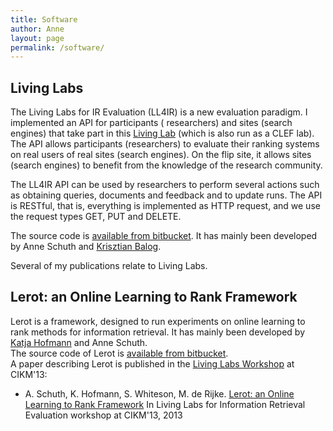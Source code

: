 ```yaml
---
title: Software
author: Anne
layout: page
permalink: /software/
---
```


## Living Labs

The Living Labs for IR Evaluation (LL4IR) is a new evaluation paradigm. I implemented an API for participants (
researchers) and sites (search engines) that take part in this [Living Lab](http://living-labs.net/) (which is also run
as a CLEF lab). The API allows participants (researchers) to evaluate their ranking systems on real users of real
sites (search engines). On the flip site, it allows sites (search engines) to benefit from the knowledge of the research
community.

The LL4IR API can be used by researchers to perform several actions such as obtaining queries, documents and feedback
and to update runs. The API is RESTful, that is, everything is implemented as HTTP request, and we use the request types
GET, PUT and DELETE.

The source code is [available from bitbucket](https://bitbucket.org/living-labs/ll-api). It has mainly been developed by
Anne Schuth and [Krisztian Balog](http://krisztianbalog.com/).

Several of my publications relate to Living Labs.

## Lerot: an Online Learning to Rank Framework

Lerot is a framework, designed to run experiments on online learning to rank methods for information retrieval. It has
mainly been developed by [Katja Hofmann](http://khofm.wordpress.com/) and Anne Schuth.  
The source code of Lerot is [available from bitbucket](https://bitbucket.org/ilps/lerot).  
A paper describing Lerot is published in the [Living Labs Workshop](http://living-labs.net/ll13/) at CIKM'13:

- A. Schuth, K. Hofmann, S. Whiteson, M. de
  Rijke. [Lerot: an Online Learning to Rank Framework](http://www.anneschuth.nl/assets/2013/09/cikm-livinglab-2013-lerot.pdf)
  In Living Labs for Information Retrieval Evaluation workshop at CIKM'13, 2013 
